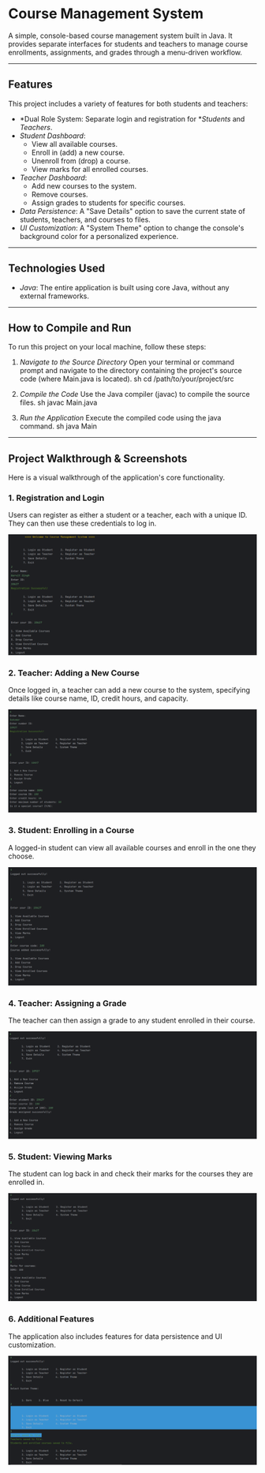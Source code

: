 # Course Management System

A simple, console-based course management system built in Java. It provides separate interfaces for students and teachers to manage course enrollments, assignments, and grades through a menu-driven workflow.

---

## Features

This project includes a variety of features for both students and teachers:

* *Dual Role System: Separate login and registration for **Students* and *Teachers*.
* *Student Dashboard*:
    * View all available courses.
    * Enroll in (add) a new course.
    * Unenroll from (drop) a course.
    * View marks for all enrolled courses.
* *Teacher Dashboard*:
    * Add new courses to the system.
    * Remove courses.
    * Assign grades to students for specific courses.
* *Data Persistence*: A "Save Details" option to save the current state of students, teachers, and courses to files.
* *UI Customization*: A "System Theme" option to change the console's background color for a personalized experience.

---

## Technologies Used

* *Java*: The entire application is built using core Java, without any external frameworks.

---

## How to Compile and Run

To run this project on your local machine, follow these steps:

1.  *Navigate to the Source Directory*
    Open your terminal or command prompt and navigate to the directory containing the project's source code (where Main.java is located).
    sh
    cd /path/to/your/project/src
    

2.  *Compile the Code*
    Use the Java compiler (javac) to compile the source files.
    sh
    javac Main.java
    

3.  *Run the Application*
    Execute the compiled code using the java command.
    sh
    java Main
    

---

## Project Walkthrough & Screenshots

Here is a visual walkthrough of the application's core functionality.

### 1. Registration and Login
Users can register as either a student or a teacher, each with a unique ID. They can then use these credentials to log in.

![Screenshot of the main menu](./Screenshots/Screenshot%202025-09-25%20221921.png)

### 2. Teacher: Adding a New Course
Once logged in, a teacher can add a new course to the system, specifying details like course name, ID, credit hours, and capacity.

![Screenshot of the main menu](./Screenshots/Screenshot%202025-09-25%20222151.png)

### 3. Student: Enrolling in a Course
A logged-in student can view all available courses and enroll in the one they choose.

![Screenshot of the main menu](./Screenshots/Screenshot%202025-09-25%20222224.png)

### 4. Teacher: Assigning a Grade
The teacher can then assign a grade to any student enrolled in their course.

![Screenshot of the main menu](./Screenshots/Screenshot%202025-09-25%20222320.png)

### 5. Student: Viewing Marks
The student can log back in and check their marks for the courses they are enrolled in.

![Screenshot of the main menu](./Screenshots/Screenshot%202025-09-25%20222344.png)

### 6. Additional Features
The application also includes features for data persistence and UI customization.

![Screenshot of the main menu](./Screenshots/Screenshot%202025-09-25%20220426.png)